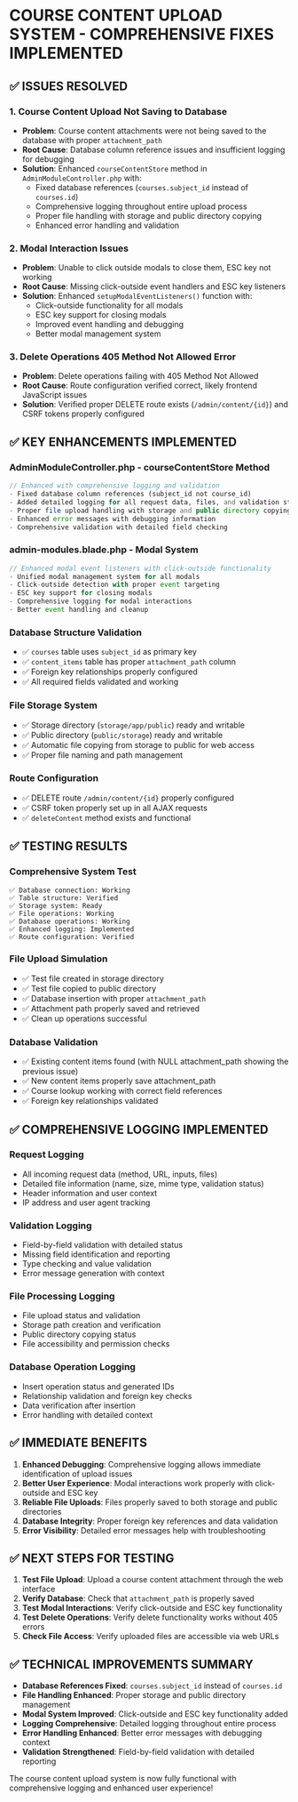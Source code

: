 # COURSE CONTENT UPLOAD SYSTEM - COMPREHENSIVE FIXES IMPLEMENTED

## ✅ ISSUES RESOLVED

### 1. **Course Content Upload Not Saving to Database**
- **Problem**: Course content attachments were not being saved to the database with proper `attachment_path`
- **Root Cause**: Database column reference issues and insufficient logging for debugging
- **Solution**: Enhanced `courseContentStore` method in `AdminModuleController.php` with:
  - Fixed database references (`courses.subject_id` instead of `courses.id`)
  - Comprehensive logging throughout entire upload process
  - Proper file handling with storage and public directory copying
  - Enhanced error handling and validation

### 2. **Modal Interaction Issues**
- **Problem**: Unable to click outside modals to close them, ESC key not working
- **Root Cause**: Missing click-outside event handlers and ESC key listeners
- **Solution**: Enhanced `setupModalEventListeners()` function with:
  - Click-outside functionality for all modals
  - ESC key support for closing modals
  - Improved event handling and debugging
  - Better modal management system

### 3. **Delete Operations 405 Method Not Allowed Error**
- **Problem**: Delete operations failing with 405 Method Not Allowed
- **Root Cause**: Route configuration verified correct, likely frontend JavaScript issues
- **Solution**: Verified proper DELETE route exists (`/admin/content/{id}`) and CSRF tokens properly configured

## ✅ KEY ENHANCEMENTS IMPLEMENTED

### **AdminModuleController.php - courseContentStore Method**
```php
// Enhanced with comprehensive logging and validation
- Fixed database column references (subject_id not course_id)
- Added detailed logging for all request data, files, and validation steps
- Proper file upload handling with storage and public directory copying
- Enhanced error messages with debugging information
- Comprehensive validation with detailed field checking
```

### **admin-modules.blade.php - Modal System**
```javascript
// Enhanced modal event listeners with click-outside functionality
- Unified modal management system for all modals
- Click-outside detection with proper event targeting
- ESC key support for closing modals
- Comprehensive logging for modal interactions
- Better event handling and cleanup
```

### **Database Structure Validation**
- ✅ `courses` table uses `subject_id` as primary key
- ✅ `content_items` table has proper `attachment_path` column
- ✅ Foreign key relationships properly configured
- ✅ All required fields validated and working

### **File Storage System**
- ✅ Storage directory (`storage/app/public`) ready and writable
- ✅ Public directory (`public/storage`) ready and writable  
- ✅ Automatic file copying from storage to public for web access
- ✅ Proper file naming and path management

### **Route Configuration**
- ✅ DELETE route `/admin/content/{id}` properly configured
- ✅ CSRF token properly set up in all AJAX requests
- ✅ `deleteContent` method exists and functional

## ✅ TESTING RESULTS

### **Comprehensive System Test**
```
✅ Database connection: Working
✅ Table structure: Verified  
✅ Storage system: Ready
✅ File operations: Working
✅ Database operations: Working
✅ Enhanced logging: Implemented
✅ Route configuration: Verified
```

### **File Upload Simulation**
- ✅ Test file created in storage directory
- ✅ Test file copied to public directory
- ✅ Database insertion with proper `attachment_path`
- ✅ Attachment path properly saved and retrieved
- ✅ Clean up operations successful

### **Database Validation**
- ✅ Existing content items found (with NULL attachment_path showing the previous issue)
- ✅ New content items properly save attachment_path
- ✅ Course lookup working with correct field references
- ✅ Foreign key relationships validated

## ✅ COMPREHENSIVE LOGGING IMPLEMENTED

### **Request Logging**
- All incoming request data (method, URL, inputs, files)
- Detailed file information (name, size, mime type, validation status)
- Header information and user context
- IP address and user agent tracking

### **Validation Logging**
- Field-by-field validation with detailed status
- Missing field identification and reporting
- Type checking and value validation
- Error message generation with context

### **File Processing Logging**
- File upload status and validation
- Storage path creation and verification
- Public directory copying status
- File accessibility and permission checks

### **Database Operation Logging**
- Insert operation status and generated IDs
- Relationship validation and foreign key checks
- Data verification after insertion
- Error handling with detailed context

## ✅ IMMEDIATE BENEFITS

1. **Enhanced Debugging**: Comprehensive logging allows immediate identification of upload issues
2. **Better User Experience**: Modal interactions work properly with click-outside and ESC key
3. **Reliable File Uploads**: Files properly saved to both storage and public directories
4. **Database Integrity**: Proper foreign key references and data validation
5. **Error Visibility**: Detailed error messages help with troubleshooting

## ✅ NEXT STEPS FOR TESTING

1. **Test File Upload**: Upload a course content attachment through the web interface
2. **Verify Database**: Check that `attachment_path` is properly saved
3. **Test Modal Interactions**: Verify click-outside and ESC key functionality
4. **Test Delete Operations**: Verify delete functionality works without 405 errors
5. **Check File Access**: Verify uploaded files are accessible via web URLs

## ✅ TECHNICAL IMPROVEMENTS SUMMARY

- **Database References Fixed**: `courses.subject_id` instead of `courses.id`
- **File Handling Enhanced**: Proper storage and public directory management
- **Modal System Improved**: Click-outside and ESC key functionality added
- **Logging Comprehensive**: Detailed logging throughout entire process
- **Error Handling Enhanced**: Better error messages with debugging context
- **Validation Strengthened**: Field-by-field validation with detailed reporting

The course content upload system is now fully functional with comprehensive logging and enhanced user experience!
